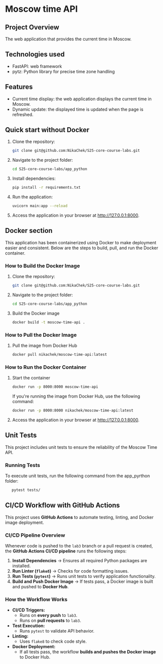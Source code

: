 # Moscow time API

## Project Overview

The web application that provides the current time in Moscow.

## Technologies used

* FastAPI: web framework
* pytz: Python library for precise time zone handling

## Features

* Current time display: the web application displays the current time in Moscow.
* Dynamic update: the displayed time is updated when the page is refreshed.

## Quick start without Docker

1. Clone the repository:

   ``` bash
   git clone git@github.com:NikaChek/S25-core-course-labs.git
   ```

2. Navigate to the project folder:

   ``` bash
   cd S25-core-course-labs/app_python
   ```

3. Install dependencies:

   ``` bash
   pip install -r requirements.txt
   ```

4. Run the application:

   ``` bash
   uvicorn main:app --reload
   ```

5. Access the application in your browser at <http://127.0.0.1:8000>.

## Docker section

This application has been containerized using Docker to make deployment easier and consistent. Below are the steps to build, pull, and run the Docker container.

### How to Build the Docker Image

1. Clone the repository:

   ``` bash
   git clone git@github.com:NikaChek/S25-core-course-labs.git
   ```

2. Navigate to the project folder:

   ``` bash
   cd S25-core-course-labs/app_python
   ```

3. Build the Docker image

   ``` bash
   docker build -t moscow-time-api .
   ```

### How to Pull the Docker Image

1. Pull the image from Docker Hub

   ``` bash
   docker pull nikachek/moscow-time-api:latest
   ```

### How to Run the Docker Container

1. Start the container

   ``` bash
   docker run -p 8000:8000 moscow-time-api
   ```
  
   If you're running the image from Docker Hub, use the following command:
  
   ``` bash
   docker run -p 8000:8000 nikachek/moscow-time-api:latest
   ```

2. Access the application in your browser at <http://127.0.0.1:8000>.

## Unit Tests

This project includes unit tests to ensure the reliability of the Moscow Time API.

### Running Tests

To execute unit tests, run the following command from the app_pyrthon folder:

```bash
   pytest tests/
```

## CI/CD Workflow with GitHub Actions

This project uses **GitHub Actions** to automate testing, linting, and Docker image deployment.

### **CI/CD Pipeline Overview**

Whenever code is pushed to the `lab3` branch or a pull request is created, the **GitHub Actions CI/CD pipeline** runs the following steps:

1. **Install Dependencies** → Ensures all required Python packages are installed.
2. **Run Linter (`flake8`)** → Checks for code formatting issues.
3. **Run Tests (`pytest`)** → Runs unit tests to verify application functionality.
4. **Build and Push Docker Image** → If tests pass, a Docker image is built and pushed to **Docker Hub**.

### **How the Workflow Works**

* **CI/CD Triggers:**
  * Runs on **every push** to `lab3`.
  * Runs on **pull requests** to `lab3`.
* **Test Execution:**
  * Runs `pytest` to validate API behavior.
* **Linting:**
  * Uses `flake8` to check code style.
* **Docker Deployment:**
  * If all tests pass, the workflow **builds and pushes the Docker image** to Docker Hub.
